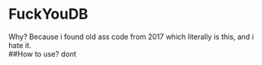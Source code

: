# FuckYouDB
Why? Because i found old ass code from 2017 which literally is this, and i hate it.<br>
##How to use?
dont